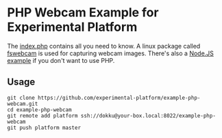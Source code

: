 # PHP Webcam Example for Experimental Platform

The [index.php](https://github.com/experimental-platform/example-php-webcam/blob/master/web/index.php) contains all you need to know. A linux package called [fswebcam](http://manpages.ubuntu.com/manpages/lucid/man1/fswebcam.1.html) is used for capturing webcam images.
There's also a [Node.JS example](https://github.com/experimental-platform/example-webcam) if you don't want to use PHP.

## Usage

    git clone https://github.com/experimental-platform/example-php-webcam.git
    cd example-php-webcam
    git remote add platform ssh://dokku@your-box.local:8022/example-php-webcam
    git push platform master
